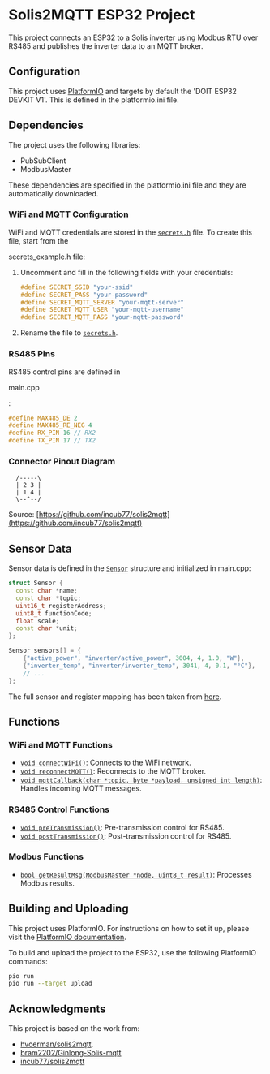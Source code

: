 # Solis2MQTT ESP32 Project

This project connects an ESP32 to a Solis inverter using Modbus RTU over RS485 and publishes the inverter data to an MQTT broker.

## Configuration
This project uses [PlatformIO](https://docs.platformio.org/en/latest/) and targets by default the 'DOIT ESP32 DEVKIT V1'. This is defined in the platformio.ini file.

## Dependencies

The project uses the following libraries:
- PubSubClient
- ModbusMaster

These dependencies are specified in the platformio.ini file and they are automatically downloaded.


### WiFi and MQTT Configuration

WiFi and MQTT credentials are stored in the [`secrets.h`](command:_github.copilot.openSymbolFromReferences?%5B%22%22%2C%5B%7B%22uri%22%3A%7B%22scheme%22%3A%22file%22%2C%22authority%22%3A%22%22%2C%22path%22%3A%22%2Fhome%2Fdennis%2FProjects%2Fsolis2mqtt-esp32%2Finclude%2Fsecrets_example.h%22%2C%22query%22%3A%22%22%2C%22fragment%22%3A%22%22%7D%2C%22pos%22%3A%7B%22line%22%3A2%2C%22character%22%3A64%7D%7D%5D%2C%22e5f1ff8c-7197-4c15-bb7c-3f9c18fcb697%22%5D "Go to definition") file. To create this file, start from the 

secrets_example.h file:

1. Uncomment and fill in the following fields with your credentials:
    ```cpp
    #define SECRET_SSID "your-ssid"
    #define SECRET_PASS "your-password"
    #define SECRET_MQTT_SERVER "your-mqtt-server"
    #define SECRET_MQTT_USER "your-mqtt-username"
    #define SECRET_MQTT_PASS "your-mqtt-password"
    ```
2. Rename the file to [`secrets.h`](command:_github.copilot.openSymbolFromReferences?%5B%22%22%2C%5B%7B%22uri%22%3A%7B%22scheme%22%3A%22file%22%2C%22authority%22%3A%22%22%2C%22path%22%3A%22%2Fhome%2Fdennis%2FProjects%2Fsolis2mqtt-esp32%2Finclude%2Fsecrets_example.h%22%2C%22query%22%3A%22%22%2C%22fragment%22%3A%22%22%7D%2C%22pos%22%3A%7B%22line%22%3A2%2C%22character%22%3A64%7D%7D%5D%2C%22e5f1ff8c-7197-4c15-bb7c-3f9c18fcb697%22%5D "Go to definition").

### RS485 Pins

RS485 control pins are defined in 

main.cpp

:

```cpp
#define MAX485_DE 2
#define MAX485_RE_NEG 4
#define RX_PIN 16 // RX2
#define TX_PIN 17 // TX2
```

### Connector Pinout Diagram

```
  /-----\
  | 2 3 |
  | 1 4 |
  \--^--/
```

Source: [https://github.com/incub77/solis2mqtt](https://github.com/incub77/solis2mqtt)

## Sensor Data

Sensor data is defined in the [`Sensor`](command:_github.copilot.openSymbolInFile?%5B%7B%22scheme%22%3A%22file%22%2C%22authority%22%3A%22%22%2C%22path%22%3A%22%2Fhome%2Fdennis%2FProjects%2Fsolis2mqtt-esp32%2Fsrc%2Fmain.cpp%22%2C%22query%22%3A%22%22%2C%22fragment%22%3A%22%22%7D%2C%22Sensor%22%2C%22e5f1ff8c-7197-4c15-bb7c-3f9c18fcb697%22%5D "/home/dennis/Projects/solis2mqtt-esp32/src/main.cpp") structure and initialized in main.cpp:

```cpp
struct Sensor {
  const char *name;
  const char *topic;
  uint16_t registerAddress;
  uint8_t functionCode;
  float scale;
  const char *unit;
};

Sensor sensors[] = {
    {"active_power", "inverter/active_power", 3004, 4, 1.0, "W"},
    {"inverter_temp", "inverter/inverter_temp", 3041, 4, 0.1, "°C"},
    // ...
};
```

The full sensor and register mapping has been taken from [here](https://github.com/hvoerman/solis2mqtt).

## Functions

### WiFi and MQTT Functions

- [`void connectWiFi()`](command:_github.copilot.openSymbolInFile?%5B%7B%22scheme%22%3A%22file%22%2C%22authority%22%3A%22%22%2C%22path%22%3A%22%2Fhome%2Fdennis%2FProjects%2Fsolis2mqtt-esp32%2Fsrc%2Fmain.cpp%22%2C%22query%22%3A%22%22%2C%22fragment%22%3A%22%22%7D%2C%22void%20connectWiFi\(\)%22%2C%22e5f1ff8c-7197-4c15-bb7c-3f9c18fcb697%22%5D "/home/dennis/Projects/solis2mqtt-esp32/src/main.cpp"): Connects to the WiFi network.
- [`void reconnectMQTT()`](command:_github.copilot.openSymbolInFile?%5B%7B%22scheme%22%3A%22file%22%2C%22authority%22%3A%22%22%2C%22path%22%3A%22%2Fhome%2Fdennis%2FProjects%2Fsolis2mqtt-esp32%2Fsrc%2Fmain.cpp%22%2C%22query%22%3A%22%22%2C%22fragment%22%3A%22%22%7D%2C%22void%20reconnectMQTT\(\)%22%2C%22e5f1ff8c-7197-4c15-bb7c-3f9c18fcb697%22%5D "/home/dennis/Projects/solis2mqtt-esp32/src/main.cpp"): Reconnects to the MQTT broker.
- [`void mqttCallback(char *topic, byte *payload, unsigned int length)`](command:_github.copilot.openSymbolInFile?%5B%7B%22scheme%22%3A%22file%22%2C%22authority%22%3A%22%22%2C%22path%22%3A%22%2Fhome%2Fdennis%2FProjects%2Fsolis2mqtt-esp32%2Fsrc%2Fmain.cpp%22%2C%22query%22%3A%22%22%2C%22fragment%22%3A%22%22%7D%2C%22void%20mqttCallback\(char%20*topic%2C%20byte%20*payload%2C%20unsigned%20int%20length\)%22%2C%22e5f1ff8c-7197-4c15-bb7c-3f9c18fcb697%22%5D "/home/dennis/Projects/solis2mqtt-esp32/src/main.cpp"): Handles incoming MQTT messages.

### RS485 Control Functions

- [`void preTransmission()`](command:_github.copilot.openSymbolInFile?%5B%7B%22scheme%22%3A%22file%22%2C%22authority%22%3A%22%22%2C%22path%22%3A%22%2Fhome%2Fdennis%2FProjects%2Fsolis2mqtt-esp32%2Fsrc%2Fmain.cpp%22%2C%22query%22%3A%22%22%2C%22fragment%22%3A%22%22%7D%2C%22void%20preTransmission\(\)%22%2C%22e5f1ff8c-7197-4c15-bb7c-3f9c18fcb697%22%5D "/home/dennis/Projects/solis2mqtt-esp32/src/main.cpp"): Pre-transmission control for RS485.
- [`void postTransmission()`](command:_github.copilot.openSymbolInFile?%5B%7B%22scheme%22%3A%22file%22%2C%22authority%22%3A%22%22%2C%22path%22%3A%22%2Fhome%2Fdennis%2FProjects%2Fsolis2mqtt-esp32%2Fsrc%2Fmain.cpp%22%2C%22query%22%3A%22%22%2C%22fragment%22%3A%22%22%7D%2C%22void%20postTransmission\(\)%22%2C%22e5f1ff8c-7197-4c15-bb7c-3f9c18fcb697%22%5D "/home/dennis/Projects/solis2mqtt-esp32/src/main.cpp"): Post-transmission control for RS485.

### Modbus Functions

- [`bool getResultMsg(ModbusMaster *node, uint8_t result)`](command:_github.copilot.openSymbolInFile?%5B%7B%22scheme%22%3A%22file%22%2C%22authority%22%3A%22%22%2C%22path%22%3A%22%2Fhome%2Fdennis%2FProjects%2Fsolis2mqtt-esp32%2Fsrc%2Fmain.cpp%22%2C%22query%22%3A%22%22%2C%22fragment%22%3A%22%22%7D%2C%22bool%20getResultMsg\(ModbusMaster%20*node%2C%20uint8_t%20result\)%22%2C%22e5f1ff8c-7197-4c15-bb7c-3f9c18fcb697%22%5D "/home/dennis/Projects/solis2mqtt-esp32/src/main.cpp"): Processes Modbus results.

## Building and Uploading

This project uses PlatformIO. For instructions on how to set it up, please visit the [PlatformIO documentation](https://docs.platformio.org/en/latest/).

To build and upload the project to the ESP32, use the following PlatformIO commands:

```sh
pio run
pio run --target upload
```

## Acknowledgments

This project is based on the work from:

- [hvoerman/solis2mqtt](https://github.com/hvoerman/solis2mqtt).
- [bram2202/Ginlong-Solis-mqtt](https://github.com/bram2202/Ginlong-Solis-mqtt)
- [incub77/solis2mqtt](https://github.com/incub77/solis2mqtt)